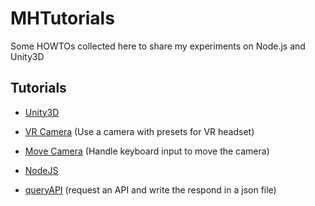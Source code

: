 # MHTutorials
Some HOWTOs collected here to share my experiments on Node.js and Unity3D

## Tutorials

* [Unity3D](https://store.unity.com/)
 * [VR Camera](https://github.com/mhebrard/MHTutorials/tree/master/unity3d/MHUtils/VRCamera) (Use a camera with presets for VR headset)
 * [Move Camera](https://github.com/mhebrard/MHTutorials/tree/master/unity3d/MHUtils/MoveCamera) (Handle keyboard input to move the camera)

* [NodeJS](https://nodejs.org/)
 * [queryAPI](https://github.com/mhebrard/MHTutorials/tree/master/nodejs/Scripts/queryapi) (request an API and write the respond in a json file)
